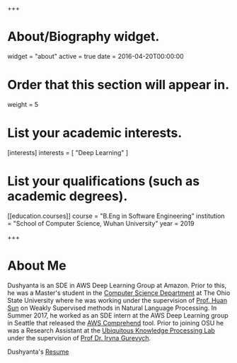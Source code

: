 +++
# About/Biography widget.
widget = "about"
active = true
date = 2016-04-20T00:00:00

# Order that this section will appear in.
weight = 5

# List your academic interests.
[interests]
  interests = [
    "Deep Learning"
  ]

# List your qualifications (such as academic degrees).

[[education.courses]]
  course = "B.Eng in Software Engineering"
  institution = "School of Computer Science, Wuhan University"
  year = 2019
 
+++

# About Me

Dushyanta is an SDE in AWS Deep Learning Group at Amazon. Prior to this, he was  a Master's student in the [Computer Science Department](cse.ohio-state.edu) at The Ohio State University where he was working under the supervision of [Prof. Huan Sun](http://web.cse.ohio-state.edu/~sun.397/) on Weakly Supervised methods in Natural Language Processing. In Summer 2017, he worked as an SDE intern at the AWS Deep Learning group in Seattle that released the [AWS Comprehend](https://aws.amazon.com/comprehend/) tool. Prior to joining OSU he was a Research Assistant at the [Ubiquitous Knowledge Processing Lab](https://www.ukp.tu-darmstadt.de) under the supervision of [Prof Dr. Iryna Gurevych](https://www.ukp.tu-darmstadt.de/people/group-heads/prof-dr-iryna-gurevych/).

Dushyanta's [Resume](/files/resume-21-1.pdf)
